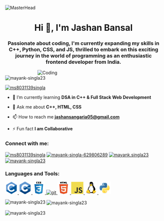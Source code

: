 ![MasterHead](https://images-wixmp-ed30a86b8c4ca887773594c2.wixmp.com/f/6fe91322-e36d-4aca-8d83-41904f9e429f/df3kllr-32b45386-cb0b-4d18-8614-d9c5c5349294.gif?token=eyJ0eXAiOiJKV1QiLCJhbGciOiJIUzI1NiJ9.eyJzdWIiOiJ1cm46YXBwOjdlMGQxODg5ODIyNjQzNzNhNWYwZDQxNWVhMGQyNmUwIiwiaXNzIjoidXJuOmFwcDo3ZTBkMTg4OTgyMjY0MzczYTVmMGQ0MTVlYTBkMjZlMCIsIm9iaiI6W1t7InBhdGgiOiJcL2ZcLzZmZTkxMzIyLWUzNmQtNGFjYS04ZDgzLTQxOTA0ZjllNDI5ZlwvZGYza2xsci0zMmI0NTM4Ni1jYjBiLTRkMTgtODYxNC1kOWM1YzUzNDkyOTQuZ2lmIn1dXSwiYXVkIjpbInVybjpzZXJ2aWNlOmZpbGUuZG93bmxvYWQiXX0.wXPGXM3Wy0nOUVmXi1d-CT031ZTvMjTdTsvYShmMXTY)

<h1 align="center">Hi 👋, I'm Jashan Bansal</h1>
<h3 align="center">Passionate about coding, I'm currently expanding my skills in C++, Python, CSS, and JS, thrilled to embark on this exciting journey in the world of programming as an enthusiastic frontend developer from India.</h3>

<img align="right" alt="Coding" width="400" src="https://media.licdn.com/dms/image/D5612AQETeOPSimgVJw/article-cover_image-shrink_720_1280/0/1693502206064?e=2147483647&v=beta&t=j17E6spkS5GvW_UfzkW9UNfT2eeMvZ-nhaHWhO-1jmc">

<p align="left"> <img src="https://komarev.com/ghpvc/?username=mayank-singla23&label=Profile%20views&color=0e75b6&style=flat" alt="mayank-singla23" /> </p>

<p align="left"> <a href="https://twitter.com/ms8031139singla" target="blank"><img src="https://img.shields.io/twitter/follow/ms8031139singla?logo=twitter&style=for-the-badge" alt="ms8031139singla" /></a> </p>

- 🌱 I’m currently learning **DSA in C++ & Full Stack Web Development**

- 💬 Ask me about **C++, HTML, CSS**

- 📫 How to reach me **jashansangaria05@gmail.com**

- ⚡ Fun fact **I am Collaborative**

<h3 align="left">Connect with me:</h3>
<p align="left">
<a href="https://twitter.com/RamanKumar51498" target="blank"><img align="center" src="https://raw.githubusercontent.com/rahuldkjain/github-profile-readme-generator/master/src/images/icons/Social/twitter.svg" alt="ms8031139singla" height="30" width="40" /></a>
<a href="www.linkedin.com/in/jashan-bansal-08969028a" target="blank"><img align="center" src="https://raw.githubusercontent.com/rahuldkjain/github-profile-readme-generator/master/src/images/icons/Social/linked-in-alt.svg" alt="mayank-singla-629806289" height="30" width="40" /></a>
<a href="https://instagram.com/jashan.bansal.330" target="blank"><img align="center" src="https://raw.githubusercontent.com/rahuldkjain/github-profile-readme-generator/master/src/images/icons/Social/instagram.svg" alt="mayank.singla23" height="30" width="40" /></a>
<a href="https://www.leetcode.com/JashanBansal182304" target="blank"><img align="center" src="https://raw.githubusercontent.com/rahuldkjain/github-profile-readme-generator/master/src/images/icons/Social/leet-code.svg" alt="mayank-singla23" height="30" width="40" /></a>
</p>

<h3 align="left">Languages and Tools:</h3>
<p align="left"> <a href="https://www.cprogramming.com/" target="_blank" rel="noreferrer"> <img src="https://raw.githubusercontent.com/devicons/devicon/master/icons/c/c-original.svg" alt="c" width="40" height="40"/> </a> <a href="https://www.w3schools.com/cpp/" target="_blank" rel="noreferrer"> <img src="https://raw.githubusercontent.com/devicons/devicon/master/icons/cplusplus/cplusplus-original.svg" alt="cplusplus" width="40" height="40"/> </a> <a href="https://www.w3schools.com/css/" target="_blank" rel="noreferrer"> <img src="https://raw.githubusercontent.com/devicons/devicon/master/icons/css3/css3-original-wordmark.svg" alt="css3" width="40" height="40"/> </a> <a href="https://git-scm.com/" target="_blank" rel="noreferrer"> <img src="https://www.vectorlogo.zone/logos/git-scm/git-scm-icon.svg" alt="git" width="40" height="40"/> </a> <a href="https://www.w3.org/html/" target="_blank" rel="noreferrer"> <img src="https://raw.githubusercontent.com/devicons/devicon/master/icons/html5/html5-original-wordmark.svg" alt="html5" width="40" height="40"/> </a> <a href="https://developer.mozilla.org/en-US/docs/Web/JavaScript" target="_blank" rel="noreferrer"> <img src="https://raw.githubusercontent.com/devicons/devicon/master/icons/javascript/javascript-original.svg" alt="javascript" width="40" height="40"/> </a> <a href="https://www.linux.org/" target="_blank" rel="noreferrer"> <img src="https://raw.githubusercontent.com/devicons/devicon/master/icons/linux/linux-original.svg" alt="linux" width="40" height="40"/> </a> <a href="https://www.python.org" target="_blank" rel="noreferrer"> <img src="https://raw.githubusercontent.com/devicons/devicon/master/icons/python/python-original.svg" alt="python" width="40" height="40"/> </a> </p>

<p><img align="left" src="https://github-readme-stats.vercel.app/api/top-langs?username=mayank-singla23&show_icons=true&locale=en&layout=compact&theme=tokyonight" alt="mayank-singla23" /></p>

<p>&nbsp;<img align="center" src="https://github-readme-stats.vercel.app/api?username=mayank-singla23&show_icons=true&locale=en&theme=tokyonight" alt="mayank-singla23" /></p>

<p><img align="center" src="https://github-readme-streak-stats.herokuapp.com/?user=mayank-singla23&&theme=tokyonight" alt="mayank-singla23" /></p>

